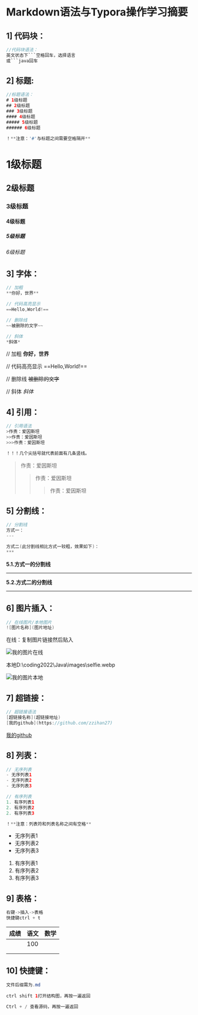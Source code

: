 # Markdown语法与Typora操作学习摘要

## 1] 代码块：

``` java
//代码块语法：
英文状态下```空格回车，选择语言
或```java回车
```



## 2] 标题:

```java
//标题语法：
# 1级标题
## 2级标题
### 3级标题
#### 4级标题
##### 5级标题
###### 6级标题
    
！**注意：'#'与标题之间需要空格隔开**
```

# 1级标题
## 2级标题
### 3级标题
#### 4级标题
##### 5级标题
###### 6级标题



## 3] 字体：

```java 
// 加粗
**你好，世界**

// 代码高亮显示
==Hello,World!==

// 删除线
~~被删除的文字~~

// 斜体
*斜体*
```

// 加粗
**你好，世界**

// 代码高亮显示
==Hello,World!==

// 删除线
~~被删除的文字~~

// 斜体
*斜体*



## 4] 引用：

```java
// 引用语法
>作责：爱因斯坦
>>作责：爱因斯坦
>>>作责：爱因斯坦

！！！几个尖括号就代表前面有几条竖线。
```

>作责：爱因斯坦
>>作责：爱因斯坦
>>
>>>作责：爱因斯坦



## 5] 分割线：

```java 
// 分割线
方式一：
---

方式二(此分割线相比方式一较粗，效果如下)：
***
```

**5.1.方式一的分割线**

---



**5.2.方式二的分割线**

***



## 6] 图片插入：

```java 
// 在线图片/本地图片
![图片名称](图片地址) 
```

在线：复制图片链接然后贴入

![我的图片在线](https://www.laoziliao.net/fs/img/cc/cc9610922800b79f5780d87b903afb5b.jpg)

 本地D:\coding2022\Java\images\selfie.webp

![我的图片本地](D:\coding2022\Java\images\selfie.webp)



## 7] 超链接：

```java
// 超链接语法
[超链接名称](超链接地址)
[我的github](https://github.com/zzihan27)
```

[我的github](https://github.com/zzihan27)



## 8] 列表：

```java
// 无序列表
- 无序列表1
- 无序列表2
- 无序列表3

// 有序列表
1. 有序列表1
2. 有序列表2
2. 有序列表3

！**注意：列表符和列表名称之间有空格**
```

- 无序列表1
- 无序列表2
- 无序列表3

1. 有序列表1
2. 有序列表2
3. 有序列表3



## 9] 表格：

```java
右键->插入->表格
快捷键ctrl + t
```

| 成绩 | 语文 | 数学 |
| ---- | ---- | ---- |
|      | 100  |      |
|      |      |      |
|      |      |      |



## 10] 快捷键：

```java
文件后缀需为.md
    
ctrl shift 1打开结构图，再按一遍返回
    
Ctrl + / 查看源码，再按一遍返回
```

